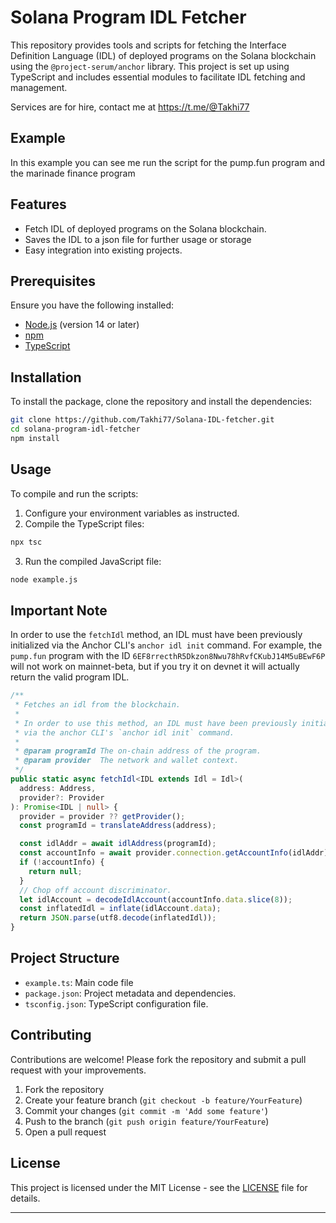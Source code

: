 # Solana Program IDL Fetcher

This repository provides tools and scripts for fetching the Interface Definition Language (IDL) of deployed programs on the Solana blockchain using the `@project-serum/anchor` library. This project is set up using TypeScript and includes essential modules to facilitate IDL fetching and management.

Services are for hire, contact me at https://t.me/@Takhi77
## Example
In this example you can see me run the script for the pump.fun program and the marinade finance program

## Features

- Fetch IDL of deployed programs on the Solana blockchain.
- Saves the IDL to a json file for further usage or storage
- Easy integration into existing projects.

## Prerequisites

Ensure you have the following installed:

- [Node.js](https://nodejs.org/) (version 14 or later)
- [npm](https://www.npmjs.com/)
- [TypeScript](https://www.typescriptlang.org/)

## Installation

To install the package, clone the repository and install the dependencies:

```bash
git clone https://github.com/Takhi77/Solana-IDL-fetcher.git
cd solana-program-idl-fetcher
npm install
```

## Usage

To compile and run the scripts:

1. Configure your environment variables as instructed.
2. Compile the TypeScript files:

```bash
npx tsc
```

3. Run the compiled JavaScript file:

```bash
node example.js
```

## Important Note

In order to use the `fetchIdl` method, an IDL must have been previously initialized via the Anchor CLI's `anchor idl init` command. For example, the `pump.fun` program with the ID `6EF8rrecthR5Dkzon8Nwu78hRvfCKubJ14M5uBEwF6P` will not work on mainnet-beta, but if you try it on devnet it will actually return the valid program IDL.

```typescript
/**
 * Fetches an idl from the blockchain.
 *
 * In order to use this method, an IDL must have been previously initialized
 * via the anchor CLI's `anchor idl init` command.
 *
 * @param programId The on-chain address of the program.
 * @param provider  The network and wallet context.
 */
public static async fetchIdl<IDL extends Idl = Idl>(
  address: Address,
  provider?: Provider
): Promise<IDL | null> {
  provider = provider ?? getProvider();
  const programId = translateAddress(address);

  const idlAddr = await idlAddress(programId);
  const accountInfo = await provider.connection.getAccountInfo(idlAddr);
  if (!accountInfo) {
    return null;
  }
  // Chop off account discriminator.
  let idlAccount = decodeIdlAccount(accountInfo.data.slice(8));
  const inflatedIdl = inflate(idlAccount.data);
  return JSON.parse(utf8.decode(inflatedIdl));
}
```

## Project Structure

- `example.ts`: Main code file
- `package.json`: Project metadata and dependencies.
- `tsconfig.json`: TypeScript configuration file.


## Contributing

Contributions are welcome! Please fork the repository and submit a pull request with your improvements.

1. Fork the repository
2. Create your feature branch (`git checkout -b feature/YourFeature`)
3. Commit your changes (`git commit -m 'Add some feature'`)
4. Push to the branch (`git push origin feature/YourFeature`)
5. Open a pull request

## License

This project is licensed under the MIT License - see the [LICENSE](LICENSE) file for details.

---

